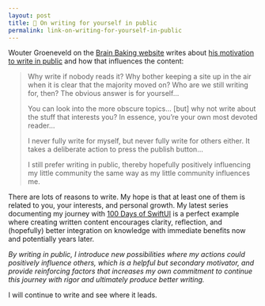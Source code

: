 ```yaml
---
layout: post
title: 🔗 On writing for yourself in public
permalink: link-on-writing-for-yourself-in-public
---
```


Wouter Groeneveld on the [Brain Baking website](https://brainbaking.com) writes about [his motivation to write in public](https://brainbaking.com/post/2023/11/on-writing-for-yourself-in-public/) and how that influences the content:

> Why write if nobody reads it? Why bother keeping a site up in the air when it is clear that the majority moved on? Who are we still writing for, then? The obvious answer is for yourself...
>
> You can look into the more obscure topics... [but] why not write about the stuff that interests you? In essence, you’re your own most devoted reader...
> 
> I never fully write for myself, but never fully write for others either. It takes a deliberate action to press the publish button...
>
> I still prefer writing in public, thereby hopefully positively influencing my little community the same way as my little community influences me.

There are lots of reasons to write. My hope is that at least one of them is related to you, your interests, and personal growth. My latest series documenting my  journey with [100 Days of SwiftUI](https://www.hackingwithswift.com/100/swiftui) is a perfect example where creating written content encourages clarity, reflection, and (hopefully) better integration on knowledge with immediate benefits now and potentially years later.

*By writing in public, I introduce new possibilities where my actions could positively influence others, which is a helpful but secondary motivator, and provide reinforcing factors that increases my own commitment to continue this journey with rigor and ultimately produce better writing.*

I will continue to write and see where it leads.

